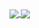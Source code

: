 <a href="https://github.com/FortyWinters">
  <img align="center" src="https://github-readme-stats.vercel.app/api?username=FortyWinters&theme=vue&show_icons=true&hide_border=true&count_private=true&hide_border=false" />
</a>
<a href="https://github.com/FortyWinters">
  <img align="center" src="https://github-readme-stats.vercel.app/api/top-langs/?username=FortyWinters&theme=vue&show_icons=true&hide_border=true&layout=compact&hide_border=false" />
</a>
